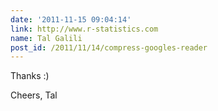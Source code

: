 ```yaml
---
date: '2011-11-15 09:04:14'
link: http://www.r-statistics.com
name: Tal Galili
post_id: /2011/11/14/compress-googles-reader
---
```


Thanks :)

Cheers,
Tal